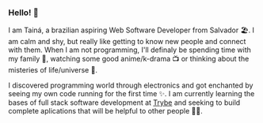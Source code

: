 ### Hello! 👋

I am Tainá, a brazilian aspiring Web Software Developer from Salvador 🏖️. I am calm and shy, but really like getting to know new people and connect with them. When I am not programming, I'll definaly be spending time with my family 👫, watching some good anime/k-drama 📺 or thinking about the misteries of life/universe 🤔.

I discovered programming world through electronics and got enchanted by seeing my own code running for the first time ✨. I am currently learning the bases of full stack software development at [Trybe](https://github.com/betrybe) and seeking to build complete aplications that will be helpful to other people 👩‍💻.
